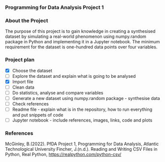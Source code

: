 ### Programming for Data Analysis Project 1

### About the Project
The purpose of this project is to gain knowledge in creating a synthesised dataset by simulating a real-world phenomenon using numpy.random package in Python and implementing it in a Jupyter notebook. The minimum requirement for the dataset is one-hundred data points over four variables. 

### Project plan
- [x] Choose the dataset
- [ ] Explore the dataset and explain what is going to be analysed
- [x] Import file
- [ ] Clean data
- [ ] Do statistics, analyse and compare variables
- [ ] Generate a new dataset using numpy.random package - synthesise data
- [ ] Check references
- [ ] Readme file - explain what is in the repository, how to run everything and put snippets of code
- [ ] Jupyter notebook - include references, images, links, code and plots

### References
McGinley, B.(2022). PfDA Project 1, Programming for Data Analysis, Atlantic Technological University 
Fincher, J.(n.d.). Reading and Writing CSV Files in Python, Real Python, https://realpython.com/python-csv/